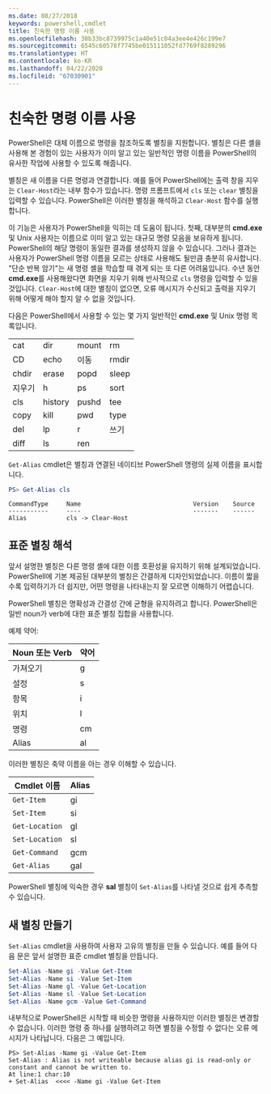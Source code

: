 ```yaml
---
ms.date: 08/27/2018
keywords: powershell,cmdlet
title: 친숙한 명령 이름 사용
ms.openlocfilehash: 30b33bc8739975c1a40e51c04a3ee4e426c199e7
ms.sourcegitcommit: 6545c60578f7745be015111052fd7769f8289296
ms.translationtype: HT
ms.contentlocale: ko-KR
ms.lasthandoff: 04/22/2020
ms.locfileid: "67030901"
---
```

# <a name="using-familiar-command-names"></a>친숙한 명령 이름 사용

PowerShell은 대체 이름으로 명령을 참조하도록 별칭을 지원합니다. 별칭은 다른 셸을 사용해 본 경험이 있는 사용자가 이미 알고 있는 일반적인 명령 이름을 PowerShell의 유사한 작업에 사용할 수 있도록 해줍니다.

별칭은 새 이름을 다른 명령과 연결합니다. 예를 들어 PowerShell에는 출력 창을 지우는 `Clear-Host`라는 내부 함수가 있습니다. 명령 프롬프트에서 `cls` 또는 `clear` 별칭을 입력할 수 있습니다. PowerShell은 이러한 별칭을 해석하고 `Clear-Host` 함수를 실행합니다.

이 기능은 사용자가 PowerShell을 익히는 데 도움이 됩니다. 첫째, 대부분의 **cmd.exe** 및 Unix 사용자는 이름으로 이미 알고 있는 대규모 명령 모음을 보유하게 됩니다. PowerShell의 해당 명령이 동일한 결과를 생성하지 않을 수 있습니다. 그러나 결과는 사용자가 PowerShell 명령 이름을 모르는 상태로 사용해도 될만큼 충분히 유사합니다. "단순 반복 암기"는 새 명령 셸을 학습할 때 겪게 되는 또 다른 어려움입니다. 수년 동안 **cmd.exe**를 사용해왔다면 화면을 지우기 위해 반사적으로 `cls` 명령을 입력할 수 있을 것입니다. `Clear-Host`에 대한 별칭이 없으면, 오류 메시지가 수신되고 출력을 지우기 위해 어떻게 해야 할지 알 수 없을 것입니다.

다음은 PowerShell에서 사용할 수 있는 몇 가지 일반적인 **cmd.exe** 및 Unix 명령 목록입니다.

|||||
|-|-|-|-|
|cat|dir|mount|rm|
|CD|echo|이동|rmdir|
|chdir|erase|popd|sleep|
|지우기|h|ps|sort|
|cls|history|pushd|tee|
|copy|kill|pwd|type|
|del|lp|r|쓰기|
|diff|ls|ren||

`Get-Alias` cmdlet은 별칭과 연결된 네이티브 PowerShell 명령의 실제 이름을 표시합니다.

```powershell
PS> Get-Alias cls
```

```Output
CommandType     Name                               Version    Source
-----------     ----                               -------    ------
Alias           cls -> Clear-Host
```

## <a name="interpreting-standard-aliases"></a>표준 별칭 해석

앞서 설명한 별칭은 다른 명령 셸에 대한 이름 호환성을 유지하기 위해 설계되었습니다.
PowerShell에 기본 제공된 대부분의 별칭은 간결하게 디자인되었습니다. 이름이 짧을수록 입력하기가 더 쉽지만, 어떤 명령을 나타내는지 잘 모르면 이해하기 어렵습니다.

PowerShell 별칭은 명확성과 간결성 간에 균형을 유지하려고 합니다. PowerShell은 일반 noun가 verb에 대한 표준 별칭 집합을 사용합니다.

예제 약어:

| Noun 또는 Verb | 약어 |
|--------------|--------------|
| 가져오기          | g            |
| 설정          | s            |
| 항목         | i            |
| 위치     | l            |
| 명령      | cm           |
| Alias        | al           |

이러한 별칭은 축약 이름을 아는 경우 이해할 수 있습니다.

| Cmdlet 이름    | Alias |
|----------------|-------|
| `Get-Item`     | gi    |
| `Set-Item`     | si    |
| `Get-Location` | gl    |
| `Set-Location` | sl    |
| `Get-Command`  | gcm   |
| `Get-Alias`    | gal   |

PowerShell 별칭에 익숙한 경우 **sal** 별칭이 `Set-Alias`를 나타낼 것으로 쉽게 추측할 수 있습니다.

## <a name="creating-new-aliases"></a>새 별칭 만들기

`Set-Alias` cmdlet을 사용하여 사용자 고유의 별칭을 만들 수 있습니다. 예를 들어 다음 문은 앞서 설명한 표준 cmdlet 별칭을 만듭니다.

```powershell
Set-Alias -Name gi -Value Get-Item
Set-Alias -Name si -Value Set-Item
Set-Alias -Name gl -Value Get-Location
Set-Alias -Name sl -Value Set-Location
Set-Alias -Name gcm -Value Get-Command
```

내부적으로 PowerShell은 시작할 때 비슷한 명령을 사용하지만 이러한 별칭은 변경할 수 없습니다.
이러한 명령 중 하나를 실행하려고 하면 별칭을 수정할 수 없다는 오류 메시지가 나타납니다. 다음은 그 예입니다.

```
PS> Set-Alias -Name gi -Value Get-Item
Set-Alias : Alias is not writeable because alias gi is read-only or constant and cannot be written to.
At line:1 char:10
+ Set-Alias  <<<< -Name gi -Value Get-Item
```
